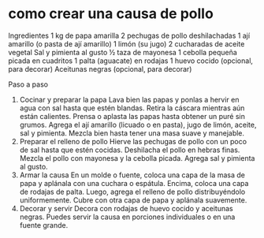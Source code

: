 # como crear una causa de pollo

Ingredientes
1 kg de papa amarilla
2 pechugas de pollo deshilachadas
1 ají amarillo (o pasta de ají amarillo)
1 limón (su jugo)
2 cucharadas de aceite vegetal
Sal y pimienta al gusto
½ taza de mayonesa
1 cebolla pequeña picada en cuadritos
1 palta (aguacate) en rodajas
1 huevo cocido (opcional, para decorar)
Aceitunas negras (opcional, para decorar)


Paso a paso
1. Cocinar y preparar la papa
Lava bien las papas y ponlas a hervir en agua con sal hasta que estén blandas.
Retira la cáscara mientras aún están calientes.
Prensa o aplasta las papas hasta obtener un puré sin grumos.
Agrega el ají amarillo (licuado o en pasta), jugo de limón, aceite, sal y pimienta. Mezcla bien hasta tener una masa suave y manejable.
2. Preparar el relleno de pollo
Hierve las pechugas de pollo con un poco de sal hasta que estén cocidas.
Deshilacha el pollo en hebras finas.
Mezcla el pollo con mayonesa y la cebolla picada. Agrega sal y pimienta al gusto.
3. Armar la causa
En un molde o fuente, coloca una capa de la masa de papa y aplánala con una cuchara o espátula.
Encima, coloca una capa de rodajas de palta.
Luego, agrega el relleno de pollo distribuyéndolo uniformemente.
Cubre con otra capa de papa y aplánala suavemente.
4. Decorar y servir
Decora con rodajas de huevo cocido y aceitunas negras.
Puedes servir la causa en porciones individuales o en una fuente grande.